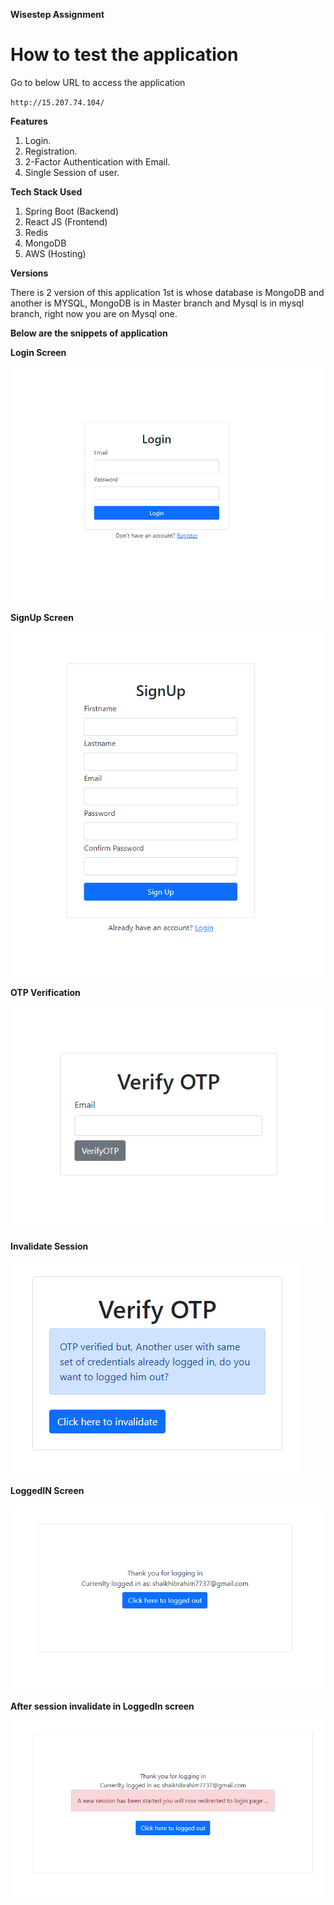 **Wisestep Assignment**

# How to test the application

Go to below URL to access the application

`http://15.207.74.104/`

**Features**
1. Login.
2. Registration.
3. 2-Factor Authentication with Email.
4. Single Session of user.

**Tech Stack Used**
1. Spring Boot (Backend)
2. React JS (Frontend)
3. Redis
4. MongoDB
5. AWS (Hosting)

**Versions**

There is 2 version of this application 1st is whose database is MongoDB and another is MYSQL, MongoDB is in Master branch and Mysql is in mysql branch, right now you are on Mysql one.

**Below are the snippets of application**

**Login Screen**

![img.png](images/img.png)

**SignUp Screen**

![img_1.png](images/img_1.png)

**OTP Verification**

![img_2.png](images/img_2.png)

**Invalidate Session**

![img_3.png](images/img_3.png)

**LoggedIN Screen**

![img_4.png](images/img_4.png)

**After session invalidate in LoggedIn screen**

![img_5.png](images/img_5.png)
